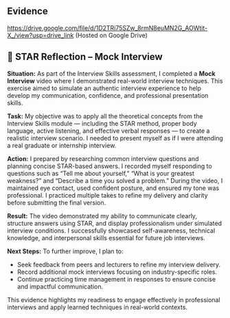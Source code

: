 

## Evidence

https://drive.google.com/file/d/1D2TRi75SZw_8rmN8euMN2G_AOWtit-X_/view?usp=drive_link (Hosted on Google Drive)


## 🎥 STAR Reflection – Mock Interview

**Situation:**
As part of the Interview Skills assessment, I completed a **Mock Interview** video where I demonstrated real-world interview techniques. This exercise aimed to simulate an authentic interview experience to help develop my communication, confidence, and professional presentation skills.

**Task:**
My objective was to apply all the theoretical concepts from the Interview Skills module — including the STAR method, proper body language, active listening, and effective verbal responses — to create a realistic interview scenario. I needed to present myself as if I were attending a real graduate or internship interview.

**Action:**
I prepared by researching common interview questions and planning concise STAR-based answers. I recorded myself responding to questions such as “Tell me about yourself,” “What is your greatest weakness?” and “Describe a time you solved a problem.” During the video, I maintained eye contact, used confident posture, and ensured my tone was professional. I practiced multiple takes to refine my delivery and clarity before submitting the final version.

**Result:**
The video demonstrated my ability to communicate clearly, structure answers using STAR, and display professionalism under simulated interview conditions. I successfully showcased self-awareness, technical knowledge, and interpersonal skills essential for future job interviews.

**Next Steps:**
To further improve, I plan to:

* Seek feedback from peers and lecturers to refine my interview delivery.
* Record additional mock interviews focusing on industry-specific roles.
* Continue practicing time management in responses to ensure concise and impactful communication.

This evidence highlights my readiness to engage effectively in professional interviews and apply learned techniques in real-world contexts.

